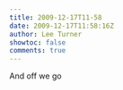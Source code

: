 ```yaml
---
title: 2009-12-17T11-58
date: 2009-12-17T11:58:16Z
author: Lee Turner
showtoc: false
comments: true
---
```


And off we go


